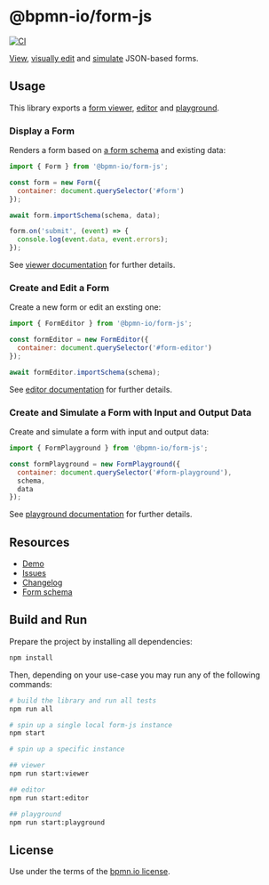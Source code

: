 # @bpmn-io/form-js

[![CI](https://github.com/bpmn-io/form-js/workflows/CI/badge.svg)](https://github.com/bpmn-io/form-js/actions?query=workflow%3ACI)

[View](./packages/form-js-viewer), [visually edit](./packages/form-js-editor) and [simulate](./packages/form-js-playground/) JSON-based forms.


## Usage

This library exports a [form viewer](./packages/form-js-viewer), [editor](./packages/form-js-editor) and [playground](./packages/form-js-playground).

### Display a Form <a id="viewer" />

Renders a form based on [a form schema](./docs/FORM_SCHEMA.md) and existing data:

```javascript
import { Form } from '@bpmn-io/form-js';

const form = new Form({
  container: document.querySelector('#form')
});

await form.importSchema(schema, data);

form.on('submit', (event) => {
  console.log(event.data, event.errors);
});
```

See [viewer documentation](./packages/form-js-viewer) for further details.


### Create and Edit a Form <a id="builder" />

Create a new form or edit an exsting one:

```javascript
import { FormEditor } from '@bpmn-io/form-js';

const formEditor = new FormEditor({
  container: document.querySelector('#form-editor')
});

await formEditor.importSchema(schema);
```

See [editor documentation](./packages/form-js-editor) for further details.


### Create and Simulate a Form with Input and Output Data <a id="playground" />

Create and simulate a form with input and output data:

```javascript
import { FormPlayground } from '@bpmn-io/form-js';

const formPlayground = new FormPlayground({
  container: document.querySelector('#form-playground'),
  schema,
  data
});
```

See [playground documentation](./packages/form-js-playground) for further details.


## Resources

* [Demo](https://demo.bpmn.io/form)
* [Issues](https://github.com/bpmn-io/form-js/issues)
* [Changelog](./packages/form-js/CHANGELOG.md)
* [Form schema](./docs/FORM_SCHEMA.md)


## Build and Run

Prepare the project by installing all dependencies:

```sh
npm install
```

Then, depending on your use-case you may run any of the following commands:

```sh
# build the library and run all tests
npm run all

# spin up a single local form-js instance
npm start

# spin up a specific instance

## viewer
npm run start:viewer

## editor
npm run start:editor

## playground
npm run start:playground
```


## License

Use under the terms of the [bpmn.io license](http://bpmn.io/license).
